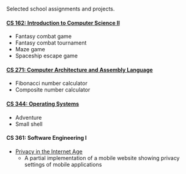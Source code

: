 Selected school assignments and projects.

#### [CS 162: Introduction to Computer Science II](https://github.com/cherun/school/tree/master/CS162)
* Fantasy combat game
* Fantasy combat tournament
* Maze game
* Spaceship escape game

#### [CS 271: Computer Architecture and Assembly Language](https://github.com/cherun/school/tree/master/CS271)
* Fibonacci number calculator
* Composite number calculator

#### [CS 344: Operating Systems](https://github.com/cherun/school/tree/master/CS344)
* Adventure
* Small shell

#### CS 361: Software Engineering I
* [Privacy in the Internet Age](https://github.com/mosspilot/cs361projectb)
  * A partial implementation of a mobile website showing privacy settings of mobile applications